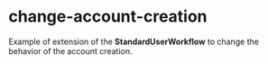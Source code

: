 # change-account-creation

Example of extension of the **StandardUserWorkflow** to change the behavior of the account creation.